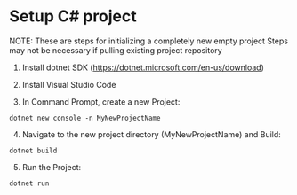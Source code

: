 # Setup C# project

NOTE: These are steps for initializing a completely new empty project
Steps may not be necessary if pulling existing project repository

1. Install dotnet SDK
(https://dotnet.microsoft.com/en-us/download)

2. Install Visual Studio Code

3. In Command Prompt, create a new Project:
```
dotnet new console -n MyNewProjectName
```

4. Navigate to the new project directory (MyNewProjectName) and Build:
```
dotnet build
```

5. Run the Project:
```
dotnet run
```
